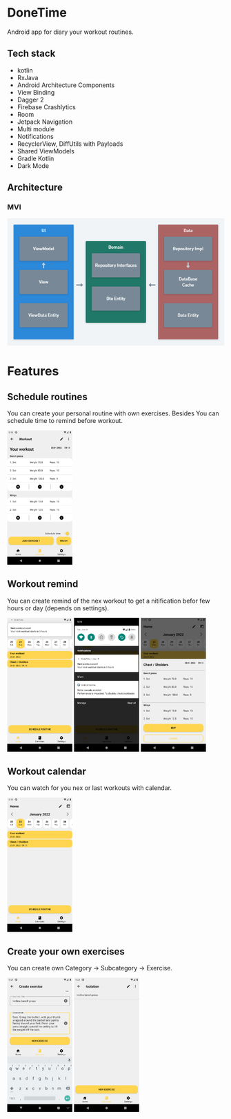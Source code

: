 # DoneTime
Android app for diary your workout routines.

## Tech stack
- kotlin
- RxJava
- Android Architecture Components
- View Binding
- Dagger 2
- Firebase Crashlytics
- Room
- Jetpack Navigation
- Multi module
- Notifications
- RecyclerView, DiffUtils with Payloads
- Shared ViewModels
- Gradle Kotlin
- Dark Mode

## Architecture
### MVI
![architecture scheme](resources/80dfe2a7-28a1-4535-98b4-b90c38ba43ea.png)

# Features
## Schedule routines
You can create your personal routine with own exercises. Besides You can schedule time to remind before workout.

<img src="resources/Screenshot_20220123_211639.png" width=30% height=30%>

## Workout remind
You can create remind of the nex workout to get a nitification befor few hours or day (depends on settings).

<img src="resources/Screenshot_20220123_211857.png" width=30% height=30%> <img src="resources/Screenshot_20220123_211903.png" width=30% height=30%> <img src="resources/Screenshot_20220123_211908.png" width=30% height=30%>

## Workout calendar
You can watch for you nex or last workouts with calendar.

<img src="resources/Screenshot_20220123_211915.png" width=30% height=30%>

## Create your own exercises
You can create own Category -> Subcategory -> Exercise.

<img src="resources/Screenshot_20220123_212137.png" width=30% height=30%> <img src="resources/Screenshot_20220123_212152.png" width=30% height=30%>

